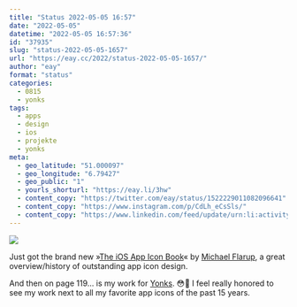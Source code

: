 ```yaml
---
title: "Status 2022-05-05 16:57"
date: "2022-05-05"
datetime: "2022-05-05 16:57:36"
id: "37935"
slug: "status-2022-05-05-1657"
url: "https://eay.cc/2022/status-2022-05-05-1657/"
author: "eay"
format: "status"
categories:
  - 0815
  - yonks
tags:
  - apps
  - design
  - ios
  - projekte
  - yonks
meta:
  - geo_latitude: "51.000097"
  - geo_longitude: "6.79427"
  - geo_public: "1"
  - yourls_shorturl: "https://eay.li/3hw"
  - content_copy: "https://twitter.com/eay/status/1522229011082096641"
  - content_copy: "https://www.instagram.com/p/CdLh_eCsSls/"
  - content_copy: "https://www.linkedin.com/feed/update/urn:li:activity:6927997757513248768/"
---
```


![](https://eay.cc/uploads/2022/ios-app-icon-book-yonks.jpg)

Just got the brand new »[The iOS App Icon Book](https://www.appiconbook.com/)« by [Michael Flarup](https://flarup.co/), a great overview/history of outstanding app icon design.

And then on page 119… is my work for [Yonks](https://yonks.app/). 😳🎉 I feel really honored to see my work next to all my favorite app icons of the past 15 years.
